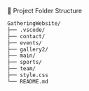 📁 Project Folder Structure
```bash
GatheringWebsite/
├── .vscode/
├── contact/
├── events/
├── gallery2/
├── main/
├── sports/
├── team/
├── style.css
└── README.md
